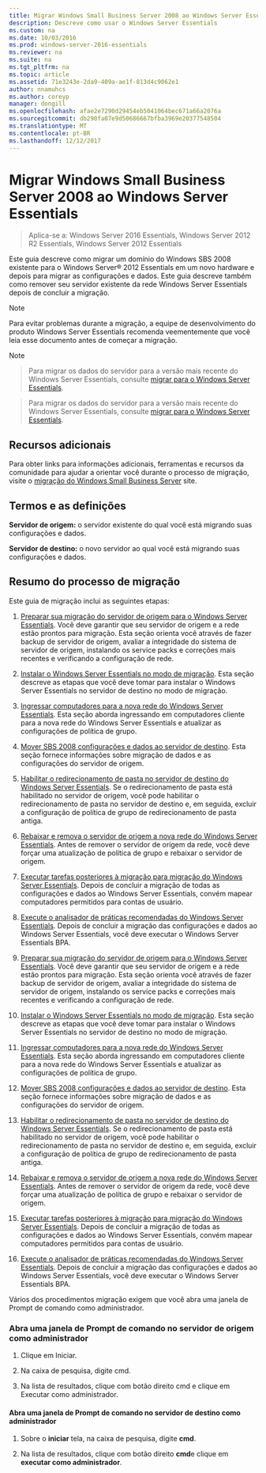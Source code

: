 ```yaml
---
title: Migrar Windows Small Business Server 2008 ao Windows Server Essentials
description: Descreve como usar o Windows Server Essentials
ms.custom: na
ms.date: 10/03/2016
ms.prod: windows-server-2016-essentials
ms.reviewer: na
ms.suite: na
ms.tgt_pltfrm: na
ms.topic: article
ms.assetid: 71e3243e-2da9-409a-ae1f-813d4c9062e1
author: nnamuhcs
ms.author: coreyp
manager: dongill
ms.openlocfilehash: afae2e7290d29454eb5041064bec671a66a2076a
ms.sourcegitcommit: db290fa07e9d50686667bfba3969e20377548504
ms.translationtype: MT
ms.contentlocale: pt-BR
ms.lasthandoff: 12/12/2017
---
```

# <a name="migrate-windows-small-business-server-2008-to-windows-server-essentials"></a>Migrar Windows Small Business Server 2008 ao Windows Server Essentials

>Aplica-se a: Windows Server 2016 Essentials, Windows Server 2012 R2 Essentials, Windows Server 2012 Essentials

Este guia descreve como migrar um domínio do Windows SBS 2008 existente para o Windows Server® 2012 Essentials em um novo hardware e depois para migrar as configurações e dados. Este guia descreve também como remover seu servidor existente da rede Windows Server Essentials depois de concluir a migração.  
  
> [!NOTE]
>  Para evitar problemas durante a migração, a equipe de desenvolvimento do produto Windows Server Essentials recomenda veementemente que você leia esse documento antes de começar a migração.  
  
> [!NOTE]

>  Para migrar os dados do servidor para a versão mais recente do Windows Server Essentials, consulte [migrar para o Windows Server Essentials](Migrate-from-Previous-Versions-to-Windows-Server-Essentials-or-Windows-Server-Essentials-Experience.md).  

>  Para migrar os dados do servidor para a versão mais recente do Windows Server Essentials, consulte [migrar para o Windows Server Essentials](../migrate/Migrate-from-Previous-Versions-to-Windows-Server-Essentials-or-Windows-Server-Essentials-Experience.md).  

  
## <a name="additional-resources"></a>Recursos adicionais  
 Para obter links para informações adicionais, ferramentas e recursos da comunidade para ajudar a orientar você durante o processo de migração, visite o [migração do Windows Small Business Server](https://go.microsoft.com/fwlink/?LinkId=217520) site.  
  
## <a name="terms-and-definitions"></a>Termos e as definições  
 **Servidor de origem:** o servidor existente do qual você está migrando suas configurações e dados.  
  
 **Servidor de destino:** o novo servidor ao qual você está migrando suas configurações e dados.  
  
## <a name="migration-process-summary"></a>Resumo do processo de migração  
 Este guia de migração inclui as seguintes etapas:  
  

1.  [Preparar sua migração do servidor de origem para o Windows Server Essentials](Prepare-your-Source-Server-for-Windows-Server-Essentials-migration.md).  Você deve garantir que seu servidor de origem e a rede estão prontos para migração. Esta seção orienta você através de fazer backup de servidor de origem, avaliar a integridade do sistema de servidor de origem, instalando os service packs e correções mais recentes e verificando a configuração de rede.  
  
2.  [Instalar o Windows Server Essentials no modo de migração](Install-Windows-Server-Essentials-in-migration-mode.md).  Esta seção descreve as etapas que você deve tomar para instalar o Windows Server Essentials no servidor de destino no modo de migração.  
  
3.  [Ingressar computadores para a nova rede do Windows Server Essentials](Join-computers-to-the-new-Windows-Server-Essentials-network.md).  Esta seção aborda ingressando em computadores cliente para a nova rede do Windows Server Essentials e atualizar as configurações de política de grupo.  
  
4.  [Mover SBS 2008 configurações e dados ao servidor de destino](Move-Windows-SBS-2008-settings-and-data-to-the-Destination-Server-for-Windows-Server-Essentials-migration.md).  Esta seção fornece informações sobre migração de dados e as configurações do servidor de origem.  
  
5.  [Habilitar o redirecionamento de pasta no servidor de destino do Windows Server Essentials](Enable-folder-redirection-on-the-Windows-Server-Essentials-Destination-Server.md).  Se o redirecionamento de pasta está habilitado no servidor de origem, você pode habilitar o redirecionamento de pasta no servidor de destino e, em seguida, excluir a configuração de política de grupo de redirecionamento de pasta antiga.  
  
6.  [Rebaixar e remova o servidor de origem a nova rede do Windows Server Essentials](Demote-and-remove-the-Source-Server-from-the-new-Windows-Server-Essentials-network.md).  Antes de remover o servidor de origem da rede, você deve forçar uma atualização de política de grupo e rebaixar o servidor de origem.  
  
7.  [Executar tarefas posteriores à migração para migração do Windows Server Essentials](Perform-post-migration-tasks-for-Windows-Server-Essentials-migration.md).  Depois de concluir a migração de todas as configurações e dados ao Windows Server Essentials, convém mapear computadores permitidos para contas de usuário.  
  
8.  [Execute o analisador de práticas recomendadas do Windows Server Essentials](Run-the-Windows-Server-Essentials-Best-Practices-Analyzer.md).  Depois de concluir a migração das configurações e dados ao Windows Server Essentials, você deve executar o Windows Server Essentials BPA.  

1.  [Preparar sua migração do servidor de origem para o Windows Server Essentials](../migrate/Prepare-your-Source-Server-for-Windows-Server-Essentials-migration.md).  Você deve garantir que seu servidor de origem e a rede estão prontos para migração. Esta seção orienta você através de fazer backup de servidor de origem, avaliar a integridade do sistema de servidor de origem, instalando os service packs e correções mais recentes e verificando a configuração de rede.  
  
2.  [Instalar o Windows Server Essentials no modo de migração](../migrate/Install-Windows-Server-Essentials-in-migration-mode.md).  Esta seção descreve as etapas que você deve tomar para instalar o Windows Server Essentials no servidor de destino no modo de migração.  
  
3.  [Ingressar computadores para a nova rede do Windows Server Essentials](../migrate/Join-computers-to-the-new-Windows-Server-Essentials-network.md).  Esta seção aborda ingressando em computadores cliente para a nova rede do Windows Server Essentials e atualizar as configurações de política de grupo.  
  
4.  [Mover SBS 2008 configurações e dados ao servidor de destino](../migrate/Move-Windows-SBS-2008-settings-and-data-to-the-Destination-Server-for-Windows-Server-Essentials-migration.md).  Esta seção fornece informações sobre migração de dados e as configurações do servidor de origem.  
  
5.  [Habilitar o redirecionamento de pasta no servidor de destino do Windows Server Essentials](../migrate/Enable-folder-redirection-on-the-Windows-Server-Essentials-Destination-Server.md).  Se o redirecionamento de pasta está habilitado no servidor de origem, você pode habilitar o redirecionamento de pasta no servidor de destino e, em seguida, excluir a configuração de política de grupo de redirecionamento de pasta antiga.  
  
6.  [Rebaixar e remova o servidor de origem a nova rede do Windows Server Essentials](../migrate/Demote-and-remove-the-Source-Server-from-the-new-Windows-Server-Essentials-network.md).  Antes de remover o servidor de origem da rede, você deve forçar uma atualização de política de grupo e rebaixar o servidor de origem.  
  
7.  [Executar tarefas posteriores à migração para migração do Windows Server Essentials](../migrate/Perform-post-migration-tasks-for-Windows-Server-Essentials-migration.md).  Depois de concluir a migração de todas as configurações e dados ao Windows Server Essentials, convém mapear computadores permitidos para contas de usuário.  
  
8.  [Execute o analisador de práticas recomendadas do Windows Server Essentials](../migrate/Run-the-Windows-Server-Essentials-Best-Practices-Analyzer.md).  Depois de concluir a migração das configurações e dados ao Windows Server Essentials, você deve executar o Windows Server Essentials BPA.  

  
 Vários dos procedimentos migração exigem que você abra uma janela de Prompt de comando como administrador.  
  
###  <a name="BKMK_OpenACommandPromptAsAdmin"></a>Abra uma janela de Prompt de comando no servidor de origem como administrador  
  
1.  Clique em Iniciar.  
  
2.  Na caixa de pesquisa, digite cmd.  
  
3.  Na lista de resultados, clique com botão direito cmd e clique em Executar como administrador.  
  
#### <a name="to-open-a-command-prompt-window-on-the-destination-server-as-an-administrator"></a>Abra uma janela de Prompt de comando no servidor de destino como administrador  
  
1.  Sobre o **iniciar** tela, na caixa de pesquisa, digite **cmd**.  
  
2.  Na lista de resultados, clique com botão direito **cmd**e clique em **executar como administrador**.
